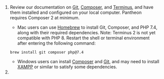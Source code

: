 1. Review our documentation on [Git](/git), [Composer](/composer), and [Terminus](/terminus), and have them installed and configured on your local computer. Pantheon requires Composer 2 at minimum.

   - Mac users can use [Homebrew](https://brew.sh/) to install Git, Composer, and PHP 7.4, along with their required dependencies. Note: Terminus 2 is not yet compatible with PHP 8. Restart the shell or terminal environment after entering the following command:

    ```bash{promptUser:user}
    brew install git composer php@7.4
    ```

   - Windows users can install [Composer](https://getcomposer.org/doc/00-intro.md#installation-windows) and [Git](https://git-scm.com/download/win), and may need to install [XAMPP](https://www.apachefriends.org/index.html) or similar to satisfy some dependencies.

1. <Partial file="export-alias.md" />
